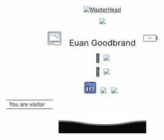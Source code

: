 <div align="center">
  <a href="https://i.postimg.cc/D0NLM2LD/vfx-man.png">
    <img src="https://i.postimg.cc/D0NLM2LD/vfx-man.png" alt="MasterHead" style="width: 50%;">
  </a>
</div>

<p align="center">
  <a href="https://github.com/euangoodbrand/euangoodbrand">
    <img src="https://readme-typing-svg.demolab.com/?lines=Hi%2C%20I%27m%20Euan%20Goodbrand;ML%20Engineer%20and%20Software%20Developer;Prior%20background%20and%20interest%20in%20Architecture%20and%20VFX&font=Fira%20Code&center=true&width=650&height=60&color=1E90FF&vCenter=true&pause=1000&size=22" />
  </a>
</p>

<p align="center">
  <img src="Assets/3D-printing.svg" height="40" alt="3D Printing">
  <span style="font-size: 22px; margin: 0 15px;">Euan Goodbrand</span>
  <img src="Assets/battery.svg" height="40" alt="Battery">
</p>

<ul style="list-style: none; text-align: center; padding: 0;">
  <li style="display: flex; align-items: center; justify-content: center; margin-bottom: 10px;">
    <span style="font-size: 22px; margin-right: 8px;">🔭</span>
    <a href="https://github.com/euangoodbrand/euangoodbrand">
      <img src="https://readme-typing-svg.demolab.com/?lines=I%E2%80%99m%20currently%20studying%20MSc%20in%20AI%20and%20ML%20@%20ICL&font=Fira%20Code&center=true&width=650&height=60&color=1E90FF&vCenter=true&pause=1000&size=22" />
    </a>
  </li>
  <li style="display: flex; align-items: center; justify-content: center;">
    <span style="font-size: 22px; margin-right: 8px;">🌱</span>
    <a href="https://github.com/euangoodbrand/euangoodbrand">
      <img src="https://readme-typing-svg.demolab.com/?lines=Currently%20learning%20DNN%20for%20label%20and%20feature%20noise;GNN%20applications%20for%20brain%20graph%20super%20resolution;ML%20%40%20scale%20for%20Hotel%20data%20across%20globe%20🌍&font=Fira%20Code&center=true&width=800&height=60&color=1E90FF&vCenter=true&pause=1000&size=22" />
    </a>
  </li>
</ul>

<div align='center'>
  <p align='center'>
    <a href="https://www.linkedin.com/in/euangoodbrand/"><img height="30" src="https://raw.githubusercontent.com/8bithemant/8bithemant/master/linkedin.png?raw=true"></a>&nbsp;&nbsp;
    <a href="mailto:euangoodbrand@gmail.com"><img height="30" src="https://th.bing.com/th/id/OIP.9sT4UWsRfFiy6vPydv3_-QHaHO?pid=ImgDet&rs=1"></a>&nbsp;&nbsp;
    <a href="https://github.com/euangoodbrand"><img height="30" src="https://github.githubassets.com/images/modules/logos_page/GitHub-Mark.png"></a>&nbsp;&nbsp;
  </p>
</div>

<div align="center">
<table>
  <tr>
    <td>You are visitor</td>
    <td><img src="https://profile-counter.glitch.me/euangoodbrand/count.svg" alt="" /></td>
  </tr>
</table>
</div>

<p align="center">
  <img src="https://github.com/euangoodbrand/euangoodbrand/raw/main/Assets/page_bottom.svg" alt="Github Stats" />
</p>
